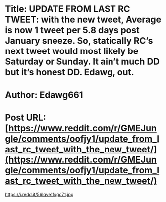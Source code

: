 # Title: UPDATE FROM LAST RC TWEET: with the new tweet, Average is now 1 tweet per 5.8 days post January sneeze. So, statically RC’s next tweet would most likely be Saturday or Sunday. It ain’t much DD but it’s honest DD. Edawg, out.
# Author: Edawg661
# Post URL: [https://www.reddit.com/r/GMEJungle/comments/oofjy1/update_from_last_rc_tweet_with_the_new_tweet/](https://www.reddit.com/r/GMEJungle/comments/oofjy1/update_from_last_rc_tweet_with_the_new_tweet/)


https://i.redd.it/56lqve1fugc71.jpg